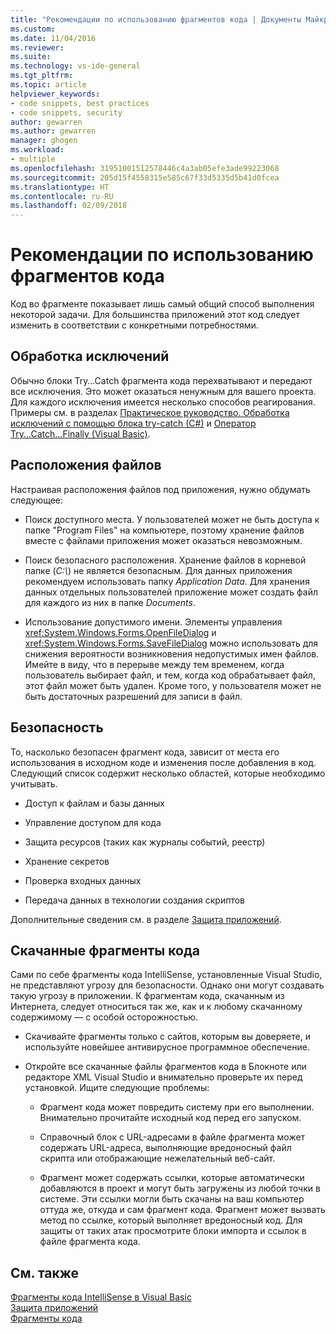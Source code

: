 ```yaml
---
title: "Рекомендации по использованию фрагментов кода | Документы Майкрософт"
ms.custom: 
ms.date: 11/04/2016
ms.reviewer: 
ms.suite: 
ms.technology: vs-ide-general
ms.tgt_pltfrm: 
ms.topic: article
helpviewer_keywords:
- code snippets, best practices
- code snippets, security
author: gewarren
ms.author: gewarren
manager: ghogen
ms.workload:
- multiple
ms.openlocfilehash: 31951001512578446c4a3ab05efe3ade99223068
ms.sourcegitcommit: 205d15f4558315e585c67f33d5335d5b41d0fcea
ms.translationtype: HT
ms.contentlocale: ru-RU
ms.lasthandoff: 02/09/2018
---
```

# <a name="best-practices-for-using-code-snippets"></a>Рекомендации по использованию фрагментов кода

Код во фрагменте показывает лишь самый общий способ выполнения некоторой задачи. Для большинства приложений этот код следует изменить в соответствии с конкретными потребностями.

## <a name="handling-exceptions"></a>Обработка исключений

Обычно блоки Try…Catch фрагмента кода перехватывают и передают все исключения. Это может оказаться ненужным для вашего проекта. Для каждого исключения имеется несколько способов реагирования. Примеры см. в разделах [Практическое руководство. Обработка исключений с помощью блока try-catch (C#)](/dotnet/csharp/programming-guide/exceptions/how-to-handle-an-exception-using-try-catch) и [Оператор Try...Catch...Finally (Visual Basic)](/dotnet/visual-basic/language-reference/statements/try-catch-finally-statement).

## <a name="file-locations"></a>Расположения файлов

Настраивая расположения файлов под приложения, нужно обдумать следующее:

- Поиск доступного места. У пользователей может не быть доступа к папке "Program Files" на компьютере, поэтому хранение файлов вместе с файлами приложения может оказаться невозможным.

- Поиск безопасного расположения. Хранение файлов в корневой папке (*C:\\*) не является безопасным. Для данных приложения рекомендуем использовать папку *Application Data*. Для хранения данных отдельных пользователей приложение может создать файл для каждого из них в папке *Documents*.

- Использование допустимого имени. Элементы управления <xref:System.Windows.Forms.OpenFileDialog> и <xref:System.Windows.Forms.SaveFileDialog> можно использовать для снижения вероятности возникновения недопустимых имен файлов. Имейте в виду, что в перерыве между тем временем, когда пользователь выбирает файл, и тем, когда код обрабатывает файл, этот файл может быть удален. Кроме того, у пользователя может не быть достаточных разрешений для записи в файл.

## <a name="security"></a>Безопасность

То, насколько безопасен фрагмент кода, зависит от места его использования в исходном коде и изменения после добавления в код. Следующий список содержит несколько областей, которые необходимо учитывать.

- Доступ к файлам и базы данных

- Управление доступом для кода

- Защита ресурсов (таких как журналы событий, реестр)

- Хранение секретов

- Проверка входных данных

- Передача данных в технологии создания скриптов

Дополнительные сведения см. в разделе [Защита приложений](../ide/securing-applications.md).

## <a name="downloaded-code-snippets"></a>Скачанные фрагменты кода

Сами по себе фрагменты кода IntelliSense, установленные Visual Studio, не представляют угрозу для безопасности. Однако они могут создавать такую угрозу в приложении. К фрагментам кода, скачанным из Интернета, следует относиться так же, как и к любому скачанному содержимому — с особой осторожностью.

- Скачивайте фрагменты только с сайтов, которым вы доверяете, и используйте новейшее антивирусное программное обеспечение.

- Откройте все скачанные файлы фрагментов кода в Блокноте или редакторе XML Visual Studio и внимательно проверьте их перед установкой. Ищите следующие проблемы:

    - Фрагмент кода может повредить систему при его выполнении. Внимательно прочитайте исходный код перед его запуском.

    - Справочный блок с URL-адресами в файле фрагмента может содержать URL-адреса, выполняющие вредоносный файл скрипта или отображающие нежелательный веб-сайт.

    - Фрагмент может содержать ссылки, которые автоматически добавляются в проект и могут быть загружены из любой точки в системе. Эти ссылки могли быть скачаны на ваш компьютер оттуда же, откуда и сам фрагмент кода. Фрагмент может вызвать метод по ссылке, который выполняет вредоносный код. Для защиты от таких атак просмотрите блоки импорта и ссылок в файле фрагмента кода.

## <a name="see-also"></a>См. также

[Фрагменты кода IntelliSense в Visual Basic](/dotnet/visual-basic/developing-apps/using-ide/intellisense-code-snippets)  
[Защита приложений](../ide/securing-applications.md)  
[Фрагменты кода](../ide/code-snippets.md)